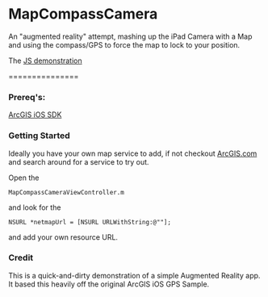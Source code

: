MapCompassCamera
================

An "augmented reality" attempt, mashing up the iPad Camera with a Map and using the compass/GPS to force the map to lock to your position. 

The [JS demonstration](https://github.com/lukepatrick/MapCompassCameraJS)

===============
### Prereq's:

[ArcGIS iOS SDK](https://developers.arcgis.com/en/ios/info/install.htm)

### Getting Started

Ideally you have your own map service to add, if not checkout [ArcGIS.com](http://www.arcgis.com) and search around for a service to try out.

Open the 
```smalltalk
MapCompassCameraViewController.m
```
and look for the
```smalltalk
NSURL *netmapUrl = [NSURL URLWithString:@""];
```
and add your own resource URL.

### Credit

This is a quick-and-dirty demonstration of a simple Augmented Reality app. It based this heavily off the original ArcGIS iOS GPS Sample.

